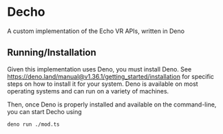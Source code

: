 # Decho
A custom implementation of the Echo VR APIs, written in Deno

## Running/Installation
Given this implementation uses Deno, you must install Deno. See https://deno.land/manual@v1.36.1/getting_started/installation for specific steps on how to install it for your system. Deno is available on most operating systems and can run on a variety of machines.

Then, once Deno is properly installed and available on the command-line, you can start Decho using 
```bash 
deno run ./mod.ts
```
